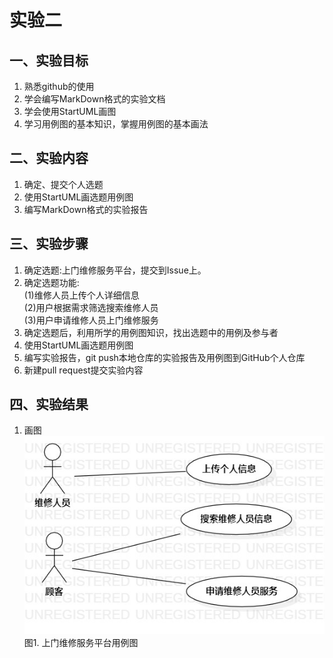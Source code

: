 # 实验二

## 一、实验目标

1. 熟悉github的使用
2. 学会编写MarkDown格式的实验文档
3. 学会使用StartUML画图
4. 学习用例图的基本知识，掌握用例图的基本画法

## 二、实验内容

1. 确定、提交个人选题
2. 使用StartUML画选题用例图
3. 编写MarkDown格式的实验报告

## 三、实验步骤

1. 确定选题:上门维修服务平台，提交到Issue上。
2. 确定选题功能:  
(1)维修人员上传个人详细信息  
(2)用户根据需求筛选搜索维修人员  
(3)用户申请维修人员上门维修服务  
3. 确定选题后，利用所学的用例图知识，找出选题中的用例及参与者
4. 使用StartUML画选题用例图
5. 编写实验报告，git push本地仓库的实验报告及用例图到GitHub个人仓库
6. 新建pull request提交实验内容

## 四、实验结果
1. 画图  
![用例图](./model2.jpg)  
图1. 上门维修服务平台用例图